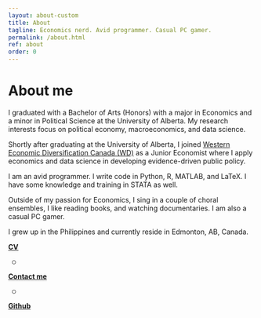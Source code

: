 ```yaml
---
layout: about-custom
title: About
tagline: Economics nerd. Avid programmer. Casual PC gamer.
permalink: /about.html
ref: about
order: 0
---
```

# About me
I graduated with a Bachelor of Arts (Honors) with a major in Economics and a minor in Political Science at the University of Alberta. My research interests focus on political economy, macroeconomics, and data science. 

Shortly after graduating at the University of Alberta, I joined [Western Economic Diversification Canada (WD)](https://www.wd-deo.gc.ca/eng/home.asp) as a Junior Economist where 
I apply economics and data science in developing evidence-driven public policy. 

I am an avid programmer. I write code in Python, R, MATLAB, and LaTeX. I have some knowledge and training in STATA as well. 

Outside of my passion for Economics, I sing in a couple of choral ensembles, I like reading books, and watching documentaries. I am also a casual PC gamer.

I grew up in the Philippines and currently reside in Edmonton, AB, Canada.

[**CV**](LJ-Valencia-CV.pdf) <pre><font size="3">   ○   </font></pre> [**Contact me**](mailto:lebjenri@ualberta.ca) <pre><font size="3">   ○   </font></pre> [**Github**](https://github.com/lj-valencia)
